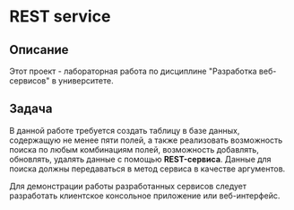 # REST service

## Описание

Этот проект - лабораторная работа по дисциплине "Разработка веб-сервисов" в университете.

## Задача
В данной работе требуется создать таблицу в базе данных, содержащую
не менее пяти полей, а также реализовать возможность поиска по любым
комбинациям полей, возможность добавлять, обновлять, удалять данные с помощью **REST-сервиса**. Данные для поиска должны
передаваться в метод сервиса в качестве аргументов.

Для демонстрации работы разработанных сервисов следует разработать
клиентское консольное приложение или веб-интерфейс.

